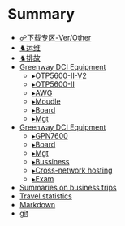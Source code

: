 # Summary

- [☍下载专区-Ver/Other](download.md)
- [♞运维](yunwei.md)
- [♞排故](paigu.md)
- [Greenway DCI Equipment]()
  - [▸OTP5600-II-V2](otp5500.md)
  - [▸OTP5600-II](otp5600.md)
  - [▸AWG](awg.md)
  - [▸Moudle](module.md)
  - [▸Board](dciboard.md)
  - [▸Mgt](guanli.md)
- [Greenway DCI Equipment]()
  - [▸GPN7600](gpn7600.md)
  - [▸Board](board.md)
  - [▸Mgt](da.md)
  - [▸Bussiness](yewu.md)
  - [▸Cross-network hosting](kuadawang.md)
  - [▸Exam](Q&A.md)
- [Summaries on business trips](zj.md)
- [Travel statistics](README.md)
- [Markdown](markdown.md)
- [git](git.md)



